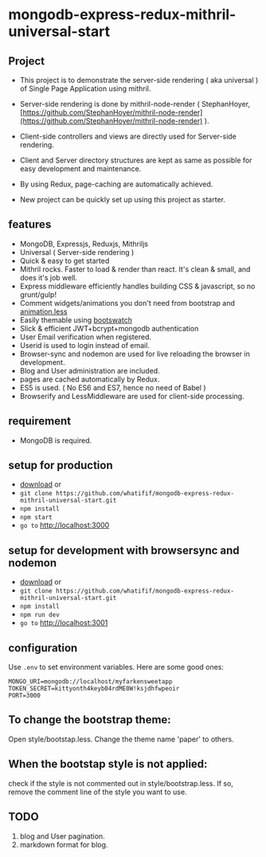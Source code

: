 # mongodb-express-redux-mithril-universal-start

## Project
- This project is to demonstrate the server-side rendering ( aka universal ) of Single Page Application using mithril.

- Server-side rendering is done by mithril-node-render ( StephanHoyer, [https://github.com/StephanHoyer/mithril-node-render](https://github.com/StephanHoyer/mithril-node-render) ). 

- Client-side controllers and views are directly used for Server-side rendering. 

- Client and Server directory structures are kept as same as possible for easy development and maintenance.

- By using Redux, page-caching are automatically achieved.  
	
- New project can be quickly set up using this project as starter.


## features

-  MongoDB, Expressjs, Reduxjs, Mithriljs
-  Universal ( Server-side rendering )
-  Quick & easy to get started
-  Mithril rocks. Faster to load & render than react. It's clean & small, and does it's job well.
-  Express middleware efficiently handles building CSS & javascript, so no grunt/gulp!
-  Comment widgets/animations you don't need from bootstrap and [animation.less](https://github.com/machito/animate.less)
-  Easily themable using [bootswatch](http://bootswatch.com/)
-  Slick & efficient JWT+bcrypt+mongodb authentication
-  User Email verification when registered.
-  Userid is used to login instead of email.
-  Browser-sync and nodemon are used for live reloading the browser in development.
-  Blog and User administration are included.
-  pages are cached automatically by Redux. 
-  ES5 is used. ( No ES6 and ES7, hence no need of Babel )
-  Browserify and LessMiddleware are used for client-side processing.

## requirement
-   MongoDB is required.

## setup for production 
-  [download](https://github.com/whatifif/mongodb-express-redux-mithril-universal-start/archive/master.zip) or
-  `git clone https://github.com/whatifif/mongodb-express-redux-mithril-universal-start.git`
-  `npm install`
-  `npm start`
-  `go to` [http://localhost:3000](http://localhost:3000)

## setup for development with browsersync and nodemon  
-  [download](https://github.com/whatifif/mongodb-express-redux-mithril-universal-start/archive/master.zip) or
-  `git clone https://github.com/whatifif/mongodb-express-redux-mithril-universal-start.git`
-  `npm install`
-  `npm run dev`
-  `go to` [http://localhost:3001](http://localhost:3001)

## configuration

Use `.env` to set environment variables. Here are some good ones:

```
MONGO_URI=mongodb://localhost/myfarkensweetapp
TOKEN_SECRET=kittyonth4keyb04rdME0W!ksjdhfwpeoir
PORT=3000
```
## To change the bootstrap theme:
Open style/bootstap.less. Change the theme name 'paper' to others.

## When the bootstap style is not applied:
check if the style is not commented out in style/bootstrap.less.
If so, remove the comment line of the style you want to use.

## TODO
1. blog and User pagination.
2. markdown format for blog. 